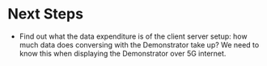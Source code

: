 # Next Steps
- Find out what the data expenditure is of the client server setup: how much data does conversing with the Demonstrator take up? We need to know this when displaying the Demonstrator over 5G internet.